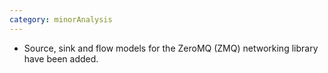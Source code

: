 ```yaml
---
category: minorAnalysis
---
```

* Source, sink and flow models for the ZeroMQ (ZMQ) networking library have been added.
